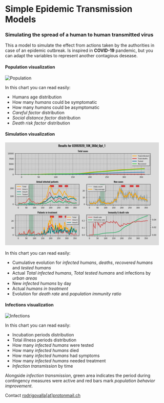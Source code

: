 # Simple Epidemic Transmission Models

### Simulating the spread of a human to human transmitted virus

This a model to simulate the effect from actions taken by the authorities in case of
an epidemic outbreak. Is inspired in **COVID-19** pandemic, but you can adapt the variables to represent
another contagious desease.</br>

#### Population visualization

![Population](https://github.com/rvalla/SETM/raw/master/HumanToHumanModel/SimulationPlots/Population/02092020_10K_360d_Opt_1_population_.png)

In this chart you can read easily:

- Humans age distribution
- How many *humans* could be symptomatic
- How many *humans* could be asymptomatic
- *Careful factor* distribution
- *Social distance factor* distribution
- *Death risk factor* distribution

#### Simulation visualization

![Simulation](https://github.com/rvalla/SETM/raw/master/HumanToHumanModel/SimulationPlots/Simulations/02092020_10K_360d_Opt_1.png)

In this chart you can read easily:

- Cumulative evolution for *infected humans*, *deaths*, *recovered humans* and *tested humans*
- Actual *Total infected humans*, *Total tested humans* and infections by *urban areas*
- New *infected humans* by day
- Actual *humans in treatment*
- Evolution for *death rate* and *population immunity ratio*

#### Infections visualization

![Infections](https://github.com/rvalla/SETM/raw/master/HumanToHumanModel/SimulationPlots/Simulations/02092020_10K_360d_Opt_1_infections_.png)

In this chart you can read easily:

- Incubation periods distribution
- Total illness periods distribution
- How many *infected humans* were tested
- How many *infected humans* died
- How many *infected humans* had symptoms
- How many *infected humans* needed treatment
- *Infection transmission* by time

Alongside *infection transmission*, green area indicates the period during contingency measures were active 
and red bars mark *population behavior improvement*.


Contact [rodrigovalla[at]protonmail.ch](mailto:rodrigovalla@protonmail.ch)